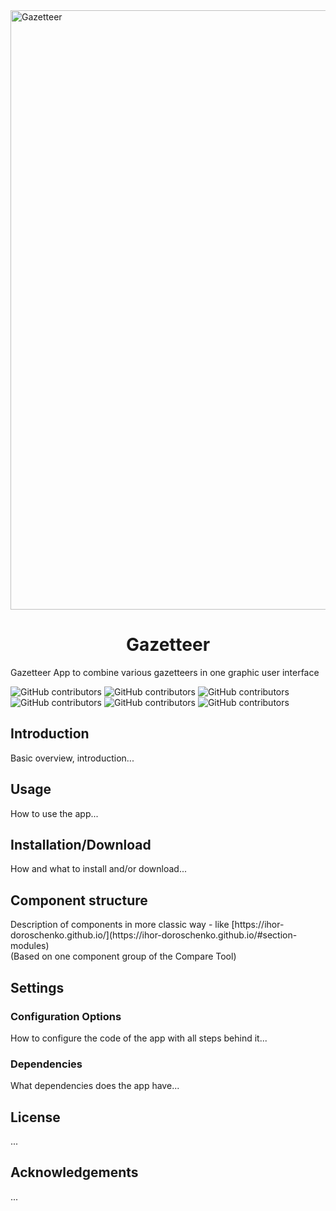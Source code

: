 <img width="959" alt="Gazetteer" src="https://user-images.githubusercontent.com/56873797/184392847-00dfcd90-eee6-47ca-b095-1367733fdcc8.png">


<h1 align="center">Gazetteer</h1>


Gazetteer App to combine various gazetteers in one graphic user interface

![GitHub contributors](https://img.shields.io/badge/react-16.13-blue) ![GitHub contributors](https://img.shields.io/badge/leaflet-1.6-blue) ![GitHub contributors](https://img.shields.io/badge/antdesign-4.16.7-blue) ![GitHub contributors](https://img.shields.io/badge/redux-4.0.5-blue) ![GitHub contributors](https://img.shields.io/badge/contributions-welcome-green) ![GitHub contributors](https://img.shields.io/github/contributors/ihor-doroschenko/gazetteer)

<h2>Introduction</h2>
Basic overview, introduction...
<h2>Usage</h2>
How to use the app...
<h2>Installation/Download</h2>
How and what to install and/or download...
<h2>Component structure</h2>
Description of components in more classic way - like [https://ihor-doroschenko.github.io/](https://ihor-doroschenko.github.io/#section-modules)
<br />
(Based on one component group of the Compare Tool)
<h2>Settings</h2>
<h3>Configuration Options</h3>
How to configure the code of the app with all steps behind it...
<h3>Dependencies</h3>
What dependencies does the app have...
<h2>License</h2>
...
<h2>Acknowledgements</h2>
...
